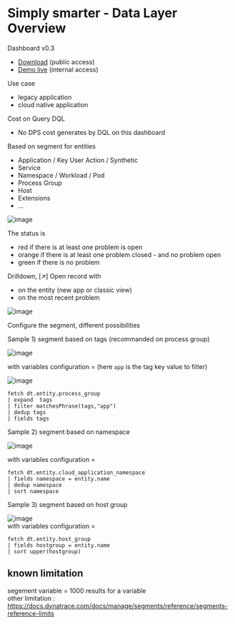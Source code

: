 # Simply smarter - Data Layer Overview

Dashboard v0.3
- [Download](https://raw.githubusercontent.com/dynatrace-ace-services/simply_smarter_4_platform/refs/heads/main/Simply%20smarter%20-%20Data%20Layer%20Overview%20.json) (public access)
- [Demo live](https://guu84124.apps.dynatrace.com/ui/document/v0/#share=65c1df1a-9f40-4513-8ef4-b35cd8380c33) (internal access)  

Use case
- legacy application
- cloud native application

Cost on Query DQL
- No DPS cost generates by DQL on this dashboard
 
Based on segment for entities 
- Application / Key User Action / Synthetic 
- Service
- Namespace / Workload / Pod
- Process Group
- Host
- Extensions
- ...

![image](https://github.com/user-attachments/assets/bbd74b7a-4f92-4ea6-81a7-5b2acfc80a69)



The status is 
- red if there is at least one problem is open
- orange if there is at least one problem closed - and no problem open
- green if there is no problem

Drilldown, [↗] Open record with
- on the entity (new app or classic view)
- on the most recent problem  

![image](https://github.com/user-attachments/assets/ed780cb7-9822-475f-8eb5-66e5a4685899)


Configure the segment, different possibilities  

Sample 1) segment based on tags (recommanded on process group)
   
![image](https://github.com/user-attachments/assets/2f9c910e-a1ad-4f1b-99cc-b8db50a2f05d)  

with variables configuration = (here `app` is the tag key value to filter)

![image](https://github.com/user-attachments/assets/ffd2a9ed-35a1-4e34-ac36-e75e075fe4c3)
```
fetch dt.entity.process_group
| expand  tags
| filter matchesPhrase(tags,"app")
| dedup tags
| fields tags
```

Sample 2) segment based on namespace

![image](https://github.com/user-attachments/assets/cef64f7e-9ff7-4e88-a11c-0ede6416c630)  

with variables configuration = 

```
fetch dt.entity.cloud_application_namespace
| fields namespace = entity.name
| dedup namespace
| sort namespace
```

Sample 3) segment based on host group

![image](https://github.com/user-attachments/assets/91422f93-b5fa-4674-ba3b-1e87c684c6d4)  
with variables configuration =  
```
fetch dt.entity.host_group
| fields hostgroup = entity.name
| sort upper(hostgroup)
```

## known limitation
segement variable = 1000 results for a variable   
other limitation : https://docs.dynatrace.com/docs/manage/segments/reference/segments-reference-limits

